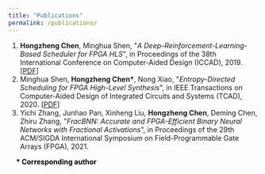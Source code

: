 ```yaml
---
title: "Publications"
permalink: /publications/
---
```


1. **Hongzheng Chen**, Minghua Shen, "*A Deep-Reinforcement-Learning-Based Scheduler for FPGA HLS*", in Proceedings of the 38th International Conference on Computer-Aided Design (ICCAD), 2019. [[PDF](https://ieeexplore.ieee.org/document/8942126)]
2. Minghua Shen, **Hongzheng Chen\***, Nong Xiao, "*Entropy-Directed Scheduling for FPGA High-Level Synthesis*", in IEEE Transactions on Computer-Aided Design of Integrated Circuits and Systems (TCAD), 2020. [[PDF](https://ieeexplore.ieee.org/document/8823964)]
3. Yichi Zhang, Junhao Pan, Xinheng Liu, **Hongzheng Chen**, Deming Chen, Zhiru Zhang, "*FracBNN: Accurate and FPGA-Efficient Binary Neural Networks with Fractional Activations*", in Proceedings of the 29th ACM/SIGDA International Symposium on Field-Programmable Gate Arrays (FPGA), 2021.

&nbsp; &nbsp;&nbsp;<b><font color="black">* Corresponding author</font></b>